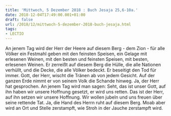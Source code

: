 ```yaml
---
title: 'Mittwoch, 5 Dezember 2018 : Buch Jesaja 25,6-10a.'
date: 2018-12-04T17:49:00.001+01:00
draft: false
url: /2018/12/mittwoch-5-dezember-2018-buch-jesaja.html
tags: 
- LECTIO
---
```


An jenem Tag wird der Herr der Heere auf diesem Berg - dem Zion - für alle Völker ein Festmahl geben mit den feinsten Speisen, ein Gelage mit erlesenen Weinen, mit den besten und feinsten Speisen, mit besten, erlesenen Weinen. Er zerreißt auf diesem Berg die Hülle, die alle Nationen verhüllt, und die Decke, die alle Völker bedeckt. Er beseitigt den Tod für immer. Gott, der Herr, wischt die Tränen ab von jedem Gesicht. Auf der ganzen Erde nimmt er von seinem Volk die Schande hinweg. Ja, der Herr hat gesprochen. An jenem Tag wird man sagen: Seht, das ist unser Gott, auf ihn haben wir unsere Hoffnung gesetzt, er wird uns retten. Das ist der Herr, auf ihn setzen wir unsere Hoffnung. Wir wollen jubeln und uns freuen über seine rettende Tat. Ja, die Hand des Herrn ruht auf diesem Berg. Moab aber wird an Ort und Stelle zerstampft, wie Stroh in der Jauche zerstampft wird.